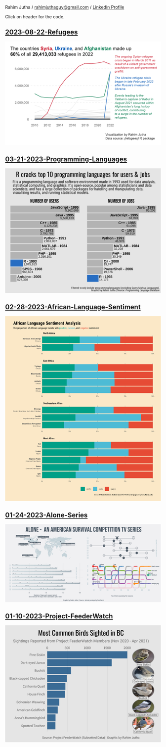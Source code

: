 Rahim Jutha / rahimjuthaguy@gmail.com / [Linkedin Profile](https://www.linkedin.com/in/rahim-jutha/)

Click on header for the code.

## [2023-08-22-Refugees](https://github.com/rjutha/Tidy-Tuesday/tree/main/scripts/2023-08-22-Refugees/line_chart.qmd)

<img src='scripts/2023-08-22-Refugees/final.png'/></a>

## [03-21-2023-Programming-Languages](https://github.com/rjutha/Tidy-Tuesday/tree/main/scripts/03-21-2023-Programming-Languages/Programming%20Langauges.Rmd)

<img src='scripts/03-21-2023-Programming-Languages/pl_plot.png'/></a>

## [02-28-2023-African-Language-Sentiment](https://github.com/rjutha/Tidy-Tuesday/tree/main/scripts/02-28-2023-African-Language-Sentiment/African%20Language%20Sentiment.Rmd)

<img src='scripts/02-28-2023-African-Language-Sentiment/african_language_sentiment.png'/></a>

## [01-24-2023-Alone-Series](https://github.com/rjutha/Tidy-Tuesday/tree/main/scripts/01-24-2023-Alone-Series/Alone%20Analysis.Rmd)

<img src='scripts/01-24-2023-Alone-Series/alone.png'/></a>

## [01-10-2023-Project-FeederWatch](https://github.com/rjutha/Tidy-Tuesday/tree/main/scripts/01-10-2023-Project-FeederWatch/eda_model.Rmd)

<img src='scripts/01-10-2023-Project-FeederWatch/bc_birds.png'/></a>